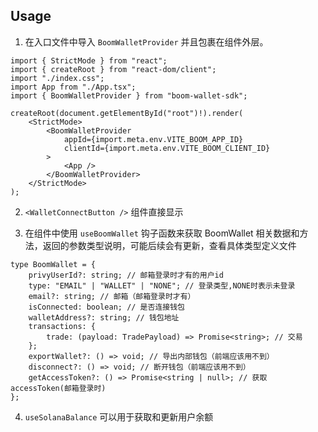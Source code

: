 ## Usage

1. 在入口文件中导入 `BoomWalletProvider` 并且包裹在组件外层。

```tsx
import { StrictMode } from "react";
import { createRoot } from "react-dom/client";
import "./index.css";
import App from "./App.tsx";
import { BoomWalletProvider } from "boom-wallet-sdk";

createRoot(document.getElementById("root")!).render(
    <StrictMode>
        <BoomWalletProvider
            appId={import.meta.env.VITE_BOOM_APP_ID}
            clientId={import.meta.env.VITE_BOOM_CLIENT_ID}
        >
            <App />
        </BoomWalletProvider>
    </StrictMode>
);
```

2. `<WalletConnectButton />` 组件直接显示

3. 在组件中使用 `useBoomWallet` 钩子函数来获取 BoomWallet 相关数据和方法，返回的参数类型说明，可能后续会有更新，查看具体类型定义文件

```tsx
type BoomWallet = {
    privyUserId?: string; // 邮箱登录时才有的用户id
    type: "EMAIL" | "WALLET" | "NONE"; // 登录类型,NONE时表示未登录
    email?: string; // 邮箱（邮箱登录时才有）
    isConnected: boolean; // 是否连接钱包
    walletAddress?: string; // 钱包地址
    transactions: {
        trade: (payload: TradePayload) => Promise<string>; // 交易
    };
    exportWallet?: () => void; // 导出内部钱包（前端应该用不到）
    disconnect?: () => void; // 断开钱包（前端应该用不到）
    getAccessToken?: () => Promise<string | null>; // 获取accessToken(邮箱登录时)
};
```

4. `useSolanaBalance` 可以用于获取和更新用户余额
